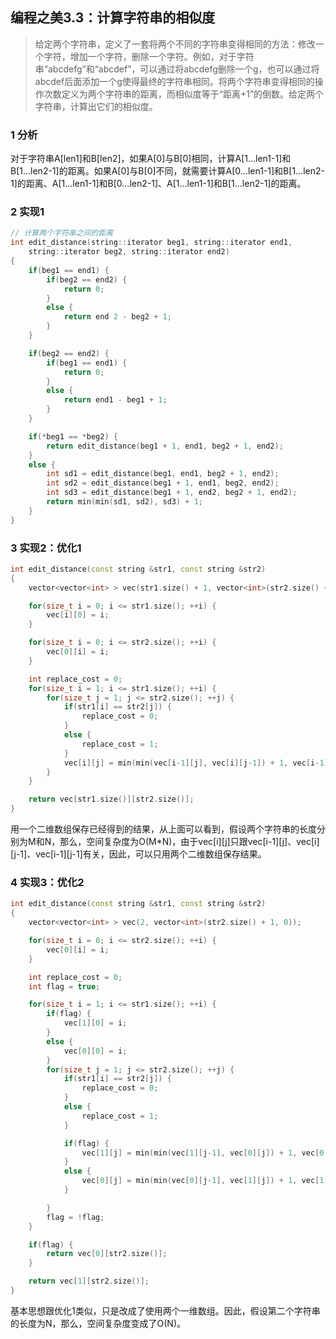 ## 编程之美3.3：计算字符串的相似度

> 给定两个字符串，定义了一套将两个不同的字符串变得相同的方法：修改一个字符，增加一个字符，删除一个字符。例如，对于字符串“abcdefg”和“abcdef”，可以通过将abcdefg删除一个g，也可以通过将abcdef后面添加一个g使得最终的字符串相同。将两个字符串变得相同的操作次数定义为两个字符串的距离，而相似度等于“距离+1”的倒数。给定两个字符串，计算出它们的相似度。

### 1 分析

对于字符串A[len1]和B[len2]，如果A[0]与B[0]相同，计算A[1...len1-1]和B[1...len2-1]的距离。如果A[0]与B[0]不同，就需要计算A[0...len1-1]和B[1...len2-1]的距离、A[1...len1-1]和B[0...len2-1]、A[1...len1-1]和B[1...len2-1]的距离。

### 2 实现1

``` C++
// 计算两个字符串之间的距离
int edit_distance(string::iterator beg1, string::iterator end1,
	string::iterator beg2, string::iterator end2)
{
	if(beg1 == end1) {
		if(beg2 == end2) {
			return 0;
		}
		else {
			return end 2 - beg2 + 1;
		}
	}

	if(beg2 == end2) {
		if(beg1 == end1) {
			return 0;
		}
		else {
			return end1 - beg1 + 1;
		}
	}

	if(*beg1 == *beg2) {
		return edit_distance(beg1 + 1, end1, beg2 + 1, end2);
	}
	else {
		int sd1 = edit_distance(beg1, end1, beg2 + 1, end2);
		int sd2 = edit_distance(beg1 + 1, end1, beg2, end2);
		int sd3 = edit_distance(beg1 + 1, end2, beg2 + 1, end2);
		return min(min(sd1, sd2), sd3) + 1;
	}
}
```

### 3 实现2：优化1

``` C++
int edit_distance(const string &str1, const string &str2)
{
	vector<vector<int> > vec(str1.size() + 1, vector<int>(str2.size() + 1, 0));

	for(size_t i = 0; i <= str1.size(); ++i) {
		vec[i][0] = i;
	}

	for(size_t i = 0; i <= str2.size(); ++i) {
		vec[0][i] = i;
	}

	int replace_cost = 0;
	for(size_t i = 1; i <= str1.size(); ++i) {
		for(size_t j = 1; j <= str2.size(); ++j) {
			if(str1[i] == str2[j]) {
				replace_cost = 0;
			}
			else {
				replace_cost = 1;
			}
			vec[i][j] = min(min(vec[i-1][j], vec[i][j-1]) + 1, vec[i-1][j-1] + replace_cost);
		}
	}

	return vec[str1.size()][str2.size()];
}
```

用一个二维数组保存已经得到的结果，从上面可以看到，假设两个字符串的长度分别为M和N，那么，空间复杂度为O(M*N)，由于vec[i][j]只跟vec[i-1][j]、vec[i][j-1]、vec[i-1][j-1]有关，因此，可以只用两个二维数组保存结果。

### 4 实现3：优化2

``` C++
int edit_distance(const string &str1, const string &str2)
{
	vector<vector<int> > vec(2, vector<int>(str2.size() + 1, 0));

	for(size_t i = 0; i <= str2.size(); ++i) {
		vec[0][i] = i;
	}

	int replace_cost = 0;
	int flag = true;

	for(size_t i = 1; i <= str1.size(); ++i) {
		if(flag) {
			vec[1][0] = i;
		}
		else {
			vec[0][0] = i;
		}
		for(size_t j = 1; j <= str2.size(); ++j) {
			if(str1[i] == str2[j]) {
				replace_cost = 0;
			}
			else {
				replace_cost = 1;
			}

			if(flag) {
				vec[1][j] = min(min(vec[1][j-1], vec[0][j]) + 1, vec[0][j-1] + replace_cost);
			}
			else {
				vec[0][j] = min(min(vec[0][j-1], vec[1][j]) + 1, vec[1][j-1] + replace_cost);
			}

		}
		flag = !flag;
	}

	if(flag) {
		return vec[0][str2.size()];
	}

	return vec[1][str2.size()];
}
```

基本思想跟优化1类似，只是改成了使用两个一维数组。因此，假设第二个字符串的长度为N，那么，空间复杂度变成了O(N)。

